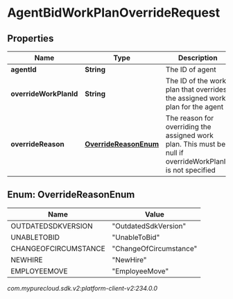 # AgentBidWorkPlanOverrideRequest


## Properties

| Name | Type | Description | Notes |
| ------------ | ------------- | ------------- | ------------- |
| **agentId** | **String** | The ID of agent |  |
| **overrideWorkPlanId** | **String** | The ID of the work plan that overrides the assigned work plan for the agent |  [optional] |
| **overrideReason** | [**OverrideReasonEnum**](#Enum--OverrideReasonEnum) | The reason for overriding the assigned work plan. This must be null if overrideWorkPlanId is not specified |  [optional] |


## Enum: OverrideReasonEnum

| Name | Value |
| ---- | ----- |
| OUTDATEDSDKVERSION | &quot;OutdatedSdkVersion&quot; | 
| UNABLETOBID | &quot;UnableToBid&quot; | 
| CHANGEOFCIRCUMSTANCE | &quot;ChangeOfCircumstance&quot; | 
| NEWHIRE | &quot;NewHire&quot; | 
| EMPLOYEEMOVE | &quot;EmployeeMove&quot; | 




_com.mypurecloud.sdk.v2:platform-client-v2:234.0.0_
